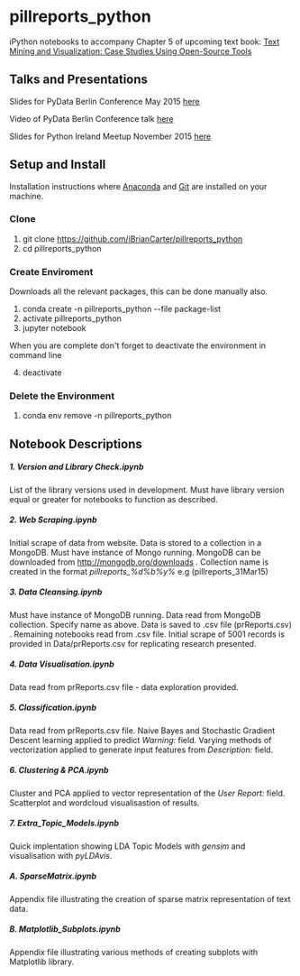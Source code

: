 # pillreports_python

iPython notebooks to accompany Chapter 5 of upcoming text book: <a href="http://www.amazon.co.uk/Text-Mining-Visualization-Open-Source-Knowledge/dp/1482237571/ref=sr_1_4?s=books&ie=UTF8&qid=1447346687&sr=1-4" target="_blank">Text Mining and Visualization: Case Studies Using Open-Source Tools</a> 
 
## Talks and Presentations
 
 Slides for PyData Berlin Conference May 2015 <a href="http://ibriancarter.github.io/berlin_pydata_2015/index.html#/" target="_blank">here</a> 

 Video of PyData Berlin Conference talk <a href="https://www.youtube.com/watch?v=ikxm_kFL9MA" target="_blank">here</a> 
 
 Slides for Python Ireland Meetup November 2015 <a href="http://ibriancarter.github.io/python_ireland_nov2015/index.html#/" target="_blank">here</a>

## Setup and Install
 
 Installation instructions where <a href="https://www.continuum.io/downloads" target="_blank">Anaconda</a>  and 
<a href="http://git-scm.com" target="_blank">Git</a> are installed on your machine. 
 
### Clone
 
 1. git clone https://github.com/iBrianCarter/pillreports_python
 2. cd pillreports_python
 
### Create Enviroment 

Downloads all the relevant packages, this can be done manually also. 

1. conda create -n pillreports_python --file package-list
2. activate pillreports_python
3. jupyter notebook

When you are complete don't forget to deactivate the environment in command line

4. deactivate


### Delete the Environment

1. conda env remove -n pillreports_python

## Notebook Descriptions 
 
##### 1. Version and Library Check.ipynb
List of the library versions used in development. Must have library version equal or greater for notebooks to function as described.

##### 2. Web Scraping.ipynb
Initial scrape of data from website. Data is stored to a collection in a MongoDB. Must have instance of Mongo running. MongoDB can be downloaded from http://mongodb.org/downloads . Collection name is created in the format *pillreports_%d%b%y%* e.g (pillreports_31Mar15) 

##### 3. Data Cleansing.ipynb
Must have instance of MongoDB running. Data read from MongoDB collection. Specify name as above. Data is saved to .csv file (prReports.csv) . Remaining notebooks read from .csv file. Initial scrape of 5001 records is provided in Data/prReports.csv for replicating research presented.

##### 4. Data Visualisation.ipynb
Data read from prReports.csv file - data exploration provided.

##### 5. Classification.ipynb
Data read from prReports.csv file. Naive Bayes and Stochastic Gradient Descent learning applied to predict *Warning:* field. Varying methods of vectorization applied to generate input features from *Description:* field. 

##### 6. Clustering & PCA.ipynb
Cluster and PCA applied to vector representation of the *User Report:* field. Scatterplot and wordcloud visualisastion of results.

##### 7. Extra_Topic_Models.ipynb
Quick implentation showing LDA Topic Models with *gensim* and visualisation with *pyLDAvis*.

##### A. SparseMatrix.ipynb
Appendix file illustrating the creation of sparse matrix representation of text data.

##### B. Matplotlib_Subplots.ipynb
Appendix file illustrating various methods of creating subplots with Matplotlib library.
